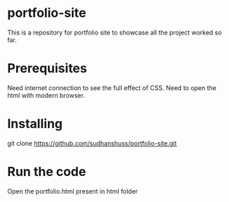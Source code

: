 # portfolio-site
This is a repository for portfolio site to showcase all the project worked so far.

# Prerequisites
Need internet connection to see the full effect of CSS.
Need to open the html with modern browser.

# Installing
git clone https://github.com/sudhanshuss/portfolio-site.git

# Run the code
Open the portfolio.html present in html folder
